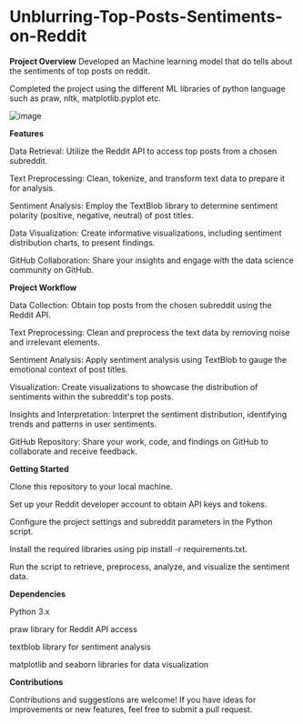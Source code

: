 # Unblurring-Top-Posts-Sentiments-on-Reddit
**Project Overview**
Developed an Machine learning model that do tells about the sentiments of top posts on reddit.

Completed the project using the different ML libraries of python language such as praw, nltk, matplotlib.pyplot etc.

![image](https://github.com/dhruvgoyal9999/Unblurring-Users-Sentiments-on-Reddit/assets/142114666/0070d62d-19e6-461c-89b6-2e387e042527)

**Features**


Data Retrieval: Utilize the Reddit API to access top posts from a chosen subreddit.

Text Preprocessing: Clean, tokenize, and transform text data to prepare it for analysis.

Sentiment Analysis: Employ the TextBlob library to determine sentiment polarity (positive, negative, neutral) of post titles.

Data Visualization: Create informative visualizations, including sentiment distribution charts, to present findings.

GitHub Collaboration: Share your insights and engage with the data science community on GitHub.


**Project Workflow**


Data Collection: Obtain top posts from the chosen subreddit using the Reddit API.

Text Preprocessing: Clean and preprocess the text data by removing noise and irrelevant elements.

Sentiment Analysis: Apply sentiment analysis using TextBlob to gauge the emotional context of post titles.

Visualization: Create visualizations to showcase the distribution of sentiments within the subreddit's top posts.

Insights and Interpretation: Interpret the sentiment distribution, identifying trends and patterns in user sentiments.

GitHub Repository: Share your work, code, and findings on GitHub to collaborate and receive feedback.


**Getting Started**


Clone this repository to your local machine.

Set up your Reddit developer account to obtain API keys and tokens.

Configure the project settings and subreddit parameters in the Python script.

Install the required libraries using pip install -r requirements.txt.

Run the script to retrieve, preprocess, analyze, and visualize the sentiment data.


**Dependencies**


Python 3.x

praw library for Reddit API access

textblob library for sentiment analysis

matplotlib and seaborn libraries for data visualization



**Contributions**


Contributions and suggestions are welcome! If you have ideas for improvements or new features, feel free to submit a pull request.

